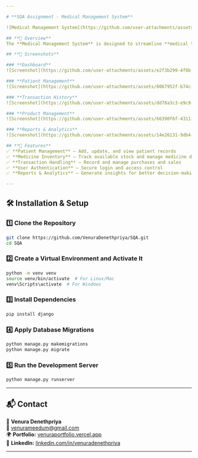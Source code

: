 ```yaml
---

# **SQA Assignment - Medical Management System**  

![Medical Management System](https://github.com/user-attachments/assets/8f863b87-b4ba-4525-b8e6-f32accb9e684)  

## **📌 Overview**  
The **Medical Management System** is designed to streamline **medical transactions, patient management, and inventory handling**. Built using **Django**, it provides an intuitive interface for managing medical records, tracking transactions, and improving operational efficiency in healthcare environments.  

## **📸 Screenshots**  

### **Dashboard**  
![Screenshot](https://github.com/user-attachments/assets/e2f3b299-4f8b-4d8a-aebf-343299a165a1)  

### **Patient Management**  
![Screenshot](https://github.com/user-attachments/assets/0067952f-b74c-4a95-aa29-f8b8d22923bc)  

### **Transaction History**  
![Screenshot](https://github.com/user-attachments/assets/dd78a3c3-e9c9-4be7-829d-6e2f66d5fb75)  

### **Product Management**  
![Screenshot](https://github.com/user-attachments/assets/66390f6f-4311-4b64-9fd1-b2871daada01)  

### **Reports & Analytics**  
![Screenshot](https://github.com/user-attachments/assets/14e26131-9db4-48d0-9a4e-bed2715b4674)  

## **🔹 Features**  
✅ **Patient Management** – Add, update, and view patient records  
✅ **Medicine Inventory** – Track available stock and manage medicine details  
✅ **Transaction Handling** – Record and manage purchases and sales  
✅ **User Authentication** – Secure login and access control  
✅ **Reports & Analytics** – Generate insights for better decision-making  

---
```


## **🛠️ Installation & Setup**  

### **1️⃣ Clone the Repository**  
```bash
git clone https://github.com/VenuraDenethpriya/SQA.git
cd SQA
```

### **2️⃣ Create a Virtual Environment and Activate It**  
```bash
python -m venv venv
source venv/bin/activate  # For Linux/Mac
venv\Scripts\activate  # For Windows
```

### **3️⃣ Install Dependencies**  
```bash
pip install django
```

### **4️⃣ Apply Database Migrations**  
```bash
python manage.py makemigrations
python manage.py migrate
```

### **5️⃣ Run the Development Server**  
```bash
python manage.py runserver
```

---

## **📬 Contact**  
📩 **Venura Denethpriya**  
📧 [venurameedum@gmail.com](mailto:venurameedum@gmail.com)  
🌍 **Portfolio:** [venuraportfolio.vercel.app](https://venuraportfolio.vercel.app/)  
🔗 **LinkedIn:** [linkedin.com/in/venuradenethpriya](https://www.linkedin.com/in/venuradenethpriya/)  

---
